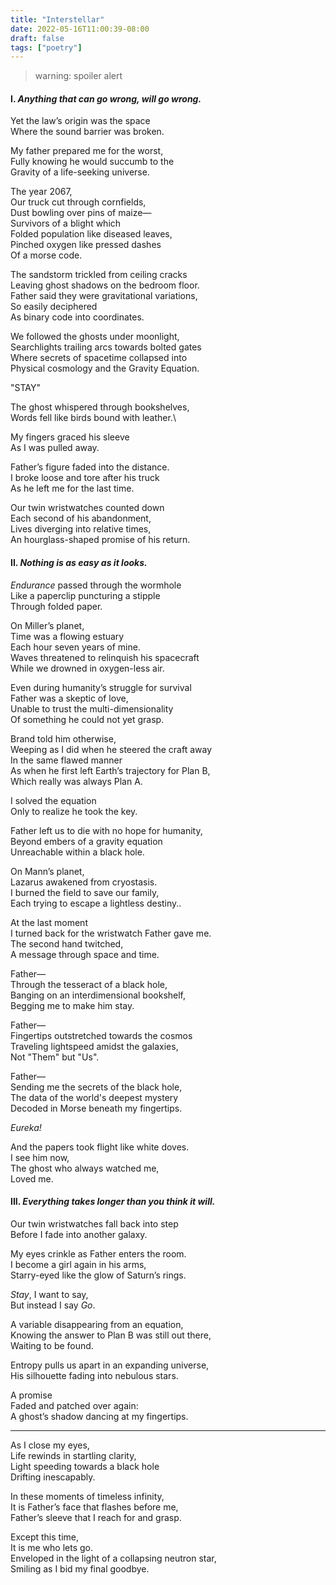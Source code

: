 ```yaml
---
title: "Interstellar"
date: 2022-05-16T11:00:39-08:00
draft: false 
tags: ["poetry"]
---
```


> warning: spoiler alert

#### I. *Anything that can go wrong, will go wrong.*

Yet the law’s origin was the space\
Where the sound barrier was broken.

My father prepared me for the worst,\
Fully knowing he would succumb to the\
Gravity of a life-seeking universe.

The year 2067,\
Our truck cut through cornfields,\
Dust bowling over pins of maize—\
Survivors of a blight which\
Folded population like diseased leaves,\
Pinched oxygen like pressed dashes\
Of a morse code.

The sandstorm trickled from ceiling cracks\
Leaving ghost shadows on the bedroom floor.\
Father said they were gravitational variations,\
So easily deciphered\
As binary code into coordinates.

We followed the ghosts under moonlight,\
Searchlights trailing arcs towards bolted gates\
Where secrets of spacetime collapsed into\
Physical cosmology and the Gravity Equation.

"STAY"

The ghost whispered through bookshelves,\
Words fell like birds bound with leather.\

My fingers graced his sleeve\
As I was pulled away.

Father’s figure faded into the distance.\
I broke loose and tore after his truck\
As he left me for the last time.

Our twin wristwatches counted down\
Each second of his abandonment,\
Lives diverging into relative times,\
An hourglass-shaped promise of his return.

#### II. *Nothing is as easy as it looks.*

*Endurance* passed through the wormhole\
Like a paperclip puncturing a stipple\
Through folded paper.

On Miller’s planet,\
Time was a flowing estuary\
Each hour seven years of mine.\
Waves threatened to relinquish his spacecraft\
While we drowned in oxygen-less air.

Even during humanity’s struggle for survival\
Father was a skeptic of love,\
Unable to trust the multi-dimensionality\
Of something he could not yet grasp.

Brand told him otherwise,\
Weeping as I did when he steered the craft away\
In the same flawed manner\
As when he first left Earth’s trajectory for Plan B,\
Which really was always Plan A.

I solved the equation\
Only to realize he took the key.

Father left us to die with no hope for humanity,\
Beyond embers of a gravity equation\
Unreachable within a black hole.

On Mann’s planet,\
Lazarus awakened from cryostasis.\
I burned the field to save our family,\
Each trying to escape a lightless destiny..

At the last moment\
I turned back for the wristwatch Father gave me.\
The second hand twitched,\
A message through space and time.

Father—\
Through the tesseract of a black hole,\
Banging on an interdimensional bookshelf,\
Begging me to make him stay.

Father—\
Fingertips outstretched towards the cosmos\
Traveling lightspeed amidst the galaxies,\
Not "Them" but "Us".

Father—\
Sending me the secrets of the black hole,\
The data of the world's deepest mystery\
Decoded in Morse beneath my fingertips.

*Eureka!*

And the papers took flight like white doves.\
I see him now,\
The ghost who always watched me,\
Loved me.

#### III. *Everything takes longer than you think it will.*

Our twin wristwatches fall back into step\
Before I fade into another galaxy.

My eyes crinkle as Father enters the room.\
I become a girl again in his arms,\
Starry-eyed like the glow of Saturn’s rings.

*Stay*, I want to say,\
But instead I say *Go*.

A variable disappearing from an equation,\
Knowing the answer to Plan B was still out there,\
Waiting to be found.

Entropy pulls us apart in an expanding universe,\
His silhouette fading into nebulous stars.

A promise\
Faded and patched over again:\
A ghost’s shadow dancing at my fingertips.

---

As I close my eyes,\
Life rewinds in startling clarity,\
Light speeding towards a black hole\
Drifting inescapably.

In these moments of timeless infinity,\
It is Father’s face that flashes before me,\
Father’s sleeve that I reach for and grasp.

Except this time,\
It is me who lets go.\
Enveloped in the light of a collapsing neutron star,\
Smiling as I bid my final goodbye.